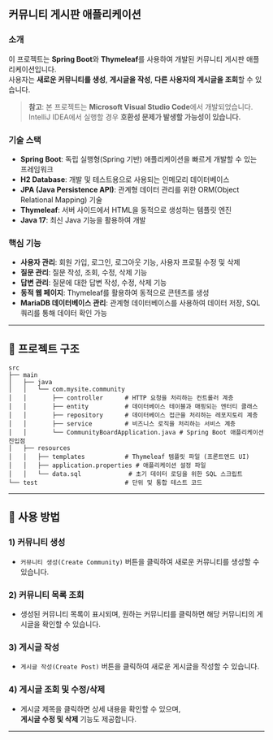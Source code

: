 ## 커뮤니티 게시판 애플리케이션  

### 소개
이 프로젝트는 **Spring Boot**와 **Thymeleaf**를 사용하여 개발된 커뮤니티 게시판 애플리케이션입니다.  
사용자는 **새로운 커뮤니티를 생성**, **게시글을 작성**, **다른 사용자의 게시글을 조회**할 수 있습니다.  

> **참고**: 본 프로젝트는 **Microsoft Visual Studio Code**에서 개발되었습니다.  
> IntelliJ IDEA에서 실행할 경우 **호환성 문제가 발생할 가능성이 있습니다.**  

### 기술 스택
- **Spring Boot**: 독립 실행형(Spring 기반) 애플리케이션을 빠르게 개발할 수 있는 프레임워크
- **H2 Database**: 개발 및 테스트용으로 사용되는 인메모리 데이터베이스
- **JPA (Java Persistence API)**: 관계형 데이터 관리를 위한 ORM(Object Relational Mapping) 기술
- **Thymeleaf**: 서버 사이드에서 HTML을 동적으로 생성하는 템플릿 엔진
- **Java 17**: 최신 Java 기능을 활용하여 개발

### 핵심 기능
- **사용자 관리**: 회원 가입, 로그인, 로그아웃 기능, 사용자 프로필 수정 및 삭제
- **질문 관리**: 질문 작성, 조회, 수정, 삭제 기능
- **답변 관리**: 질문에 대한 답변 작성, 수정, 삭제 기능
- **동적 웹 페이지**: Thymeleaf를 활용하여 동적으로 콘텐츠를 생성
- **MariaDB 데이터베이스 관리**: 관계형 데이터베이스를 사용하여 데이터 저장, SQL 쿼리를 통해 데이터 확인 가능  

---

## 📂 프로젝트 구조  
```
src
├── main
│   ├── java
│   │   └── com.mysite.community
│   │       ├── controller      # HTTP 요청을 처리하는 컨트롤러 계층
│   │       ├── entity          # 데이터베이스 테이블과 매핑되는 엔터티 클래스
│   │       ├── repository      # 데이터베이스 접근을 처리하는 레포지토리 계층
│   │       ├── service         # 비즈니스 로직을 처리하는 서비스 계층
│   │       └── CommunityBoardApplication.java # Spring Boot 애플리케이션 진입점
│   ├── resources
│   │   ├── templates           # Thymeleaf 템플릿 파일 (프론트엔드 UI)
│   │   ├── application.properties # 애플리케이션 설정 파일
│   │   └── data.sql             # 초기 데이터 로딩을 위한 SQL 스크립트
└── test                        # 단위 및 통합 테스트 코드
```

---

## 🚀 사용 방법  

### 1) 커뮤니티 생성  
- `커뮤니티 생성(Create Community)` 버튼을 클릭하여 새로운 커뮤니티를 생성할 수 있습니다.  

### 2) 커뮤니티 목록 조회  
- 생성된 커뮤니티 목록이 표시되며, 원하는 커뮤니티를 클릭하면 해당 커뮤니티의 게시글을 확인할 수 있습니다.  

### 3) 게시글 작성  
- `게시글 작성(Create Post)` 버튼을 클릭하여 새로운 게시글을 작성할 수 있습니다.  

### 4) 게시글 조회 및 수정/삭제  
- 게시글 제목을 클릭하면 상세 내용을 확인할 수 있으며,  
  **게시글 수정 및 삭제** 기능도 제공합니다.  

---
